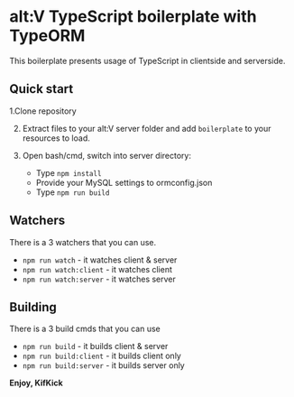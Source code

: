 # alt:V TypeScript boilerplate with TypeORM
This boilerplate presents usage of TypeScript in clientside and serverside.


## Quick start

1.Clone repository

2.  Extract files to your alt:V server folder and add `boilerplate` to your resources to load.
  
3. Open bash/cmd, switch into server directory:
	- Type `npm install`
	- Provide your MySQL settings to ormconfig.json
	- Type `npm run build`

## Watchers

There is a 3 watchers that you can use.

 - `npm run watch` - it watches client & server
 - `npm run watch:client` - it watches client
 - `npm run watch:server` - it watches server

## Building

There is a 3 build cmds that you can use

 - `npm run build` - it builds client & server
 - `npm run build:client` - it builds client only
 - `npm run build:server` - it builds server only


**Enjoy, KifKick**

